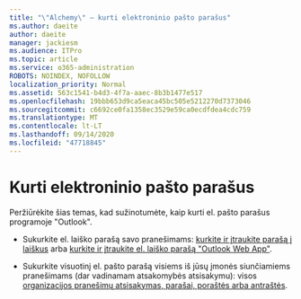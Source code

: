 ```yaml
---
title: "\"Alchemy\" – kurti elektroninio pašto parašus"
ms.author: daeite
author: daeite
manager: jackiesm
ms.audience: ITPro
ms.topic: article
ms.service: o365-administration
ROBOTS: NOINDEX, NOFOLLOW
localization_priority: Normal
ms.assetid: 563c1541-b4d3-4f7a-aaec-8b3b1477e517
ms.openlocfilehash: 19bbb653d9ca5eaca45bc505e5212270d7373046
ms.sourcegitcommit: c6692ce0fa1358ec3529e59ca0ecdfdea4cdc759
ms.translationtype: MT
ms.contentlocale: lt-LT
ms.lasthandoff: 09/14/2020
ms.locfileid: "47718845"
---
```

# <a name="create-email-signatures"></a>Kurti elektroninio pašto parašus

Peržiūrėkite šias temas, kad sužinotumėte, kaip kurti el. pašto parašus programoje "Outlook".
  
- Sukurkite el. laiško parašą savo pranešimams: [kurkite ir įtraukite parašą į laiškus](https://support.office.com/article/8ee5d4f4-68fd-464a-a1c1-0e1c80bb27f2.aspx) arba [kurkite ir įtraukite el. laiško parašą "Outlook Web App"](https://support.office.com/article/0f230564-11b9-4239-83de-f10cbe4dfdfc.aspx).
    
- Sukurkite visuotinį el. pašto parašą visiems iš jūsų įmonės siunčiamiems pranešimams (dar vadinamam atsakomybės atsisakymu): visos [organizacijos pranešimų atsisakymas, parašai, poraštės arba antraštės](https://go.microsoft.com/fwlink/p/?linkid=391096).
    

